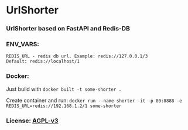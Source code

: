 # UrlShorter

### UrlShorter based on FastAPI and Redis-DB

### ENV_VARS:
```
REDIS_URL - redis db url. Example: redis://127.0.0.1/3
Default: redis://localhost/1
```

### Docker:
Just build with `docker built -t some-shorter .`

Create container and run: `docker run --name shorter -it -p 80:8888 -e REDIS_URL=redis://192.168.1.2/1 some-shorter`

### License: [AGPL-v3](/LICENSE)
